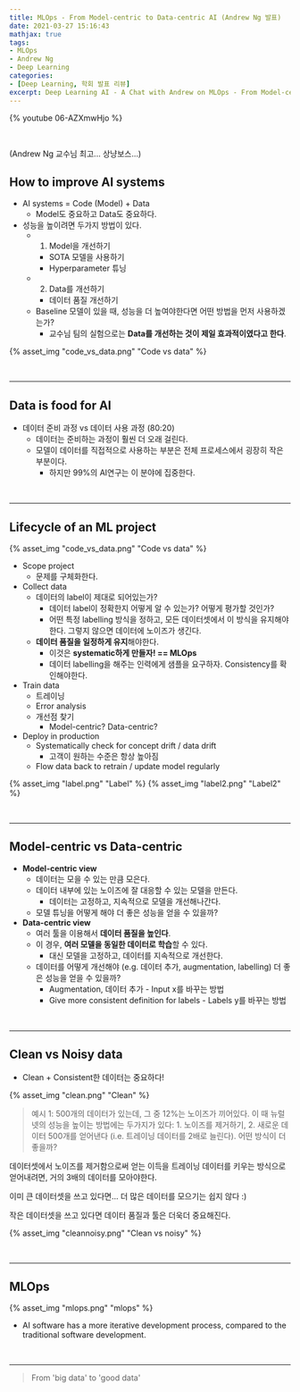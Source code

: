 ```yaml
---
title: MLOps - From Model-centric to Data-centric AI (Andrew Ng 발표)
date: 2021-03-27 15:16:43
mathjax: true
tags: 
- MLOps
- Andrew Ng
- Deep Learning
categories: 
- [Deep Learning, 학회 발표 리뷰]
excerpt: Deep Learning AI - A Chat with Andrew on MLOps - From Model-centric to Data-centric AI 강의 정리
---
```


{% youtube 06-AZXmwHjo %}

&nbsp;

(Andrew Ng 교수님 최고... 상냥보스...)

## How to improve AI systems

- AI systems = Code (Model) + Data
  - Model도 중요하고 Data도 중요하다.
- 성능을 높이려면 두가지 방법이 있다.
  - 1. Model을 개선하기
    - SOTA 모델을 사용하기
    - Hyperparameter 튜닝
  - 2. Data를 개선하기
    - 데이터 품질 개선하기
  - Baseline 모델이 있을 때, 성능을 더 높여야한다면 어떤 방법을 먼저 사용하겠는가?
    - 교수님 팀의 실험으로는 **Data를 개선하는 것이 제일 효과적이였다고 한다**.

{% asset_img "code_vs_data.png" "Code vs data" %}

&nbsp;

---
## Data is food for AI

- 데이터 준비 과정 vs 데이터 사용 과정 (80:20)
  - 데이터는 준비하는 과정이 훨씬 더 오래 걸린다.
  - 모델이 데이터를 직접적으로 사용하는 부분은 전체 프로세스에서 굉장히 작은 부분이다.
    - 하지만 99%의 AI연구는 이 분야에 집중한다.

&nbsp;

---
## Lifecycle of an ML project

{% asset_img "code_vs_data.png" "Code vs data" %}

- Scope project
  - 문제를 구체화한다.
- Collect data
  - 데이터의 label이 제대로 되어있는가?
    - 데이터 label이 정확한지 어떻게 알 수 있는가? 어떻게 평가할 것인가? 
    - 어떤 특정 labelling 방식을 정하고, 모든 데이터셋에서 이 방식을 유지해야한다. 그렇지 않으면 데이터에 노이즈가 생긴다.
  - **데이터 품질을 일정하게 유지**해야한다.
    - 이것은 **systematic하게 만들자! == MLOps**
    - 데이터 labelling을 해주는 인력에게 샘플을 요구하자. Consistency를 확인해야한다.
- Train data
  - 트레이닝
  - Error analysis
  - 개선점 찾기
    - Model-centric? Data-centric?
- Deploy in production
  - Systematically check for concept drift / data drift
    - 고객이 원하는 수준은 항상 높아짐
  - Flow data back to retrain / update model regularly

{% asset_img "label.png" "Label" %}
{% asset_img "label2.png" "Label2" %}

&nbsp;

---
## Model-centric vs Data-centric

- **Model-centric view**
  - 데이터는 모을 수 있는 만큼 모은다.
  - 데이터 내부에 있는 노이즈에 잘 대응할 수 있는 모델을 만든다.
    - 데이터는 고정하고, 지속적으로 모델을 개선해나간다.
  - 모델 튜닝을 어떻게 해야 더 좋은 성능을 얻을 수 있을까?
- **Data-centric view**
  - 여러 툴을 이용해서 **데이터 품질을 높인다**.
  - 이 경우, **여러 모델을 동일한 데이터로 학습**할 수 있다.
    - 대신 모델을 고정하고, 데이터를 지속적으로 개선한다.
  - 데이터를 어떻게 개선해야 (e.g. 데이터 추가, augmentation, labelling) 더 좋은 성능을 얻을 수 있을까?
    - Augmentation, 데이터 추가 - Input x를 바꾸는 방법
    - Give more consistent definition for labels - Labels y를 바꾸는 방법  

&nbsp;

---
## Clean vs Noisy data

- Clean + Consistent한 데이터는 중요하다!

{% asset_img "clean.png" "Clean" %}

> 예시 1: 500개의 데이터가 있는데, 그 중 12%는 노이즈가 끼어있다. 이 때 뉴럴넷의 성능을 높이는 방법에는 두가지가 있다: 1. 노이즈를 제거하기, 2. 새로운 데이터 500개를 얻어낸다 (i.e. 트레이닝 데이터를 2배로 늘린다). 어떤 방식이 더 좋을까?

데이터셋에서 노이즈를 제거함으로써 얻는 이득을 트레이닝 데이터를 키우는 방식으로 얻어내려면, 거의 3배의 데이터를 모아야한다. 

이미 큰 데이터셋을 쓰고 있다면... 더 많은 데이터를 모으기는 쉽지 않다 :)

작은 데이터셋을 쓰고 있다면 데이터 품질과 툴은 더욱더 중요해진다.

{% asset_img "cleannoisy.png" "Clean vs noisy" %}

&nbsp;

---
## MLOps

{% asset_img "mlops.png" "mlops" %}

- AI software has a more iterative development process, compared to the traditional software development.

&nbsp;

---

> From 'big data' to 'good data'